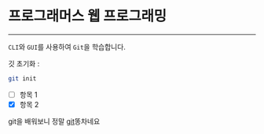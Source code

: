 # 프로그래머스 웹 프로그래밍

---

`CLI`와 `GUI`를 사용하여 `Git`을 학습합니다.

깃 초기화 :

```bash
git init
```

- [ ] 항목 1
- [x] 항목 2

git을 배워보니 정말 [git][1]똥차네요

[1]: https://github.com/mintsky0172
